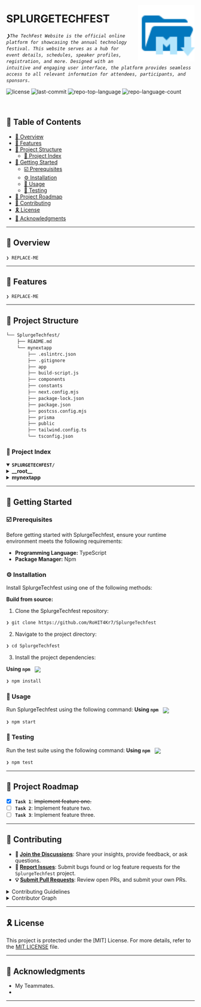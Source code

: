<div align="left" style="position: relative;">
<img src="https://raw.githubusercontent.com/PKief/vscode-material-icon-theme/ec559a9f6bfd399b82bb44393651661b08aaf7ba/icons/folder-markdown-open.svg" align="right" width="30%" style="margin: -20px 0 0 20px;">
<h1>SPLURGETECHFEST</h1>
<p align="left">
	<em><code>❯The TechFest Website is the official online platform for showcasing the annual technology festival. This website serves as a hub for event details, schedules, speaker profiles, registration, and more. Designed with an intuitive and engaging user interface, the platform provides seamless access to all relevant information for attendees, participants, and sponsors.</code></em>
</p>
<p align="left">
	<img src="https://img.shields.io/github/license/RoHIT4Kr7/SplurgeTechfest?style=default&logo=opensourceinitiative&logoColor=white&color=0080ff&cacheSeconds=0
" alt="license">
	<img src="https://img.shields.io/github/last-commit/RoHIT4Kr7/SplurgeTechfest?style=default&logo=git&logoColor=white&color=0080ff" alt="last-commit">
	<img src="https://img.shields.io/github/languages/top/RoHIT4Kr7/SplurgeTechfest?style=default&color=0080ff" alt="repo-top-language">
	<img src="https://img.shields.io/github/languages/count/RoHIT4Kr7/SplurgeTechfest?style=default&color=0080ff" alt="repo-language-count">
</p>
<p align="left"><!-- default option, no dependency badges. -->
</p>
<p align="left">
	<!-- default option, no dependency badges. -->
</p>
</div>
<br clear="right">

## 🔗 Table of Contents

- [📍 Overview](#-overview)
- [👾 Features](#-features)
- [📁 Project Structure](#-project-structure)
  - [📂 Project Index](#-project-index)
- [🚀 Getting Started](#-getting-started)
  - [☑️ Prerequisites](#-prerequisites)
  - [⚙️ Installation](#-installation)
  - [🤖 Usage](#🤖-usage)
  - [🧪 Testing](#🧪-testing)
- [📌 Project Roadmap](#-project-roadmap)
- [🔰 Contributing](#-contributing)
- [🎗 License](#-license)
- [🙌 Acknowledgments](#-acknowledgments)

---

## 📍 Overview

<code>❯ REPLACE-ME</code>

---

## 👾 Features

<code>❯ REPLACE-ME</code>

---

## 📁 Project Structure

```sh
└── SplurgeTechfest/
    ├── README.md
    └── mynextapp
        ├── .eslintrc.json
        ├── .gitignore
        ├── app
        ├── build-script.js
        ├── components
        ├── constants
        ├── next.config.mjs
        ├── package-lock.json
        ├── package.json
        ├── postcss.config.mjs
        ├── prisma
        ├── public
        ├── tailwind.config.ts
        └── tsconfig.json
```


### 📂 Project Index
<details open>
	<summary><b><code>SPLURGETECHFEST/</code></b></summary>
	<details> <!-- __root__ Submodule -->
		<summary><b>__root__</b></summary>
		<blockquote>
			<table>
			</table>
		</blockquote>
	</details>
	<details> <!-- mynextapp Submodule -->
		<summary><b>mynextapp</b></summary>
		<blockquote>
			<table>
			<tr>
				<td><b><a href='https://github.com/RoHIT4Kr7/SplurgeTechfest/blob/master/mynextapp/next.config.mjs'>next.config.mjs</a></b></td>
				<td><code>❯ REPLACE-ME</code></td>
			</tr>
			<tr>
				<td><b><a href='https://github.com/RoHIT4Kr7/SplurgeTechfest/blob/master/mynextapp/.eslintrc.json'>.eslintrc.json</a></b></td>
				<td><code>❯ REPLACE-ME</code></td>
			</tr>
			<tr>
				<td><b><a href='https://github.com/RoHIT4Kr7/SplurgeTechfest/blob/master/mynextapp/package-lock.json'>package-lock.json</a></b></td>
				<td><code>❯ REPLACE-ME</code></td>
			</tr>
			<tr>
				<td><b><a href='https://github.com/RoHIT4Kr7/SplurgeTechfest/blob/master/mynextapp/tsconfig.json'>tsconfig.json</a></b></td>
				<td><code>❯ REPLACE-ME</code></td>
			</tr>
			<tr>
				<td><b><a href='https://github.com/RoHIT4Kr7/SplurgeTechfest/blob/master/mynextapp/postcss.config.mjs'>postcss.config.mjs</a></b></td>
				<td><code>❯ REPLACE-ME</code></td>
			</tr>
			<tr>
				<td><b><a href='https://github.com/RoHIT4Kr7/SplurgeTechfest/blob/master/mynextapp/package.json'>package.json</a></b></td>
				<td><code>❯ REPLACE-ME</code></td>
			</tr>
			<tr>
				<td><b><a href='https://github.com/RoHIT4Kr7/SplurgeTechfest/blob/master/mynextapp/tailwind.config.ts'>tailwind.config.ts</a></b></td>
				<td><code>❯ REPLACE-ME</code></td>
			</tr>
			<tr>
				<td><b><a href='https://github.com/RoHIT4Kr7/SplurgeTechfest/blob/master/mynextapp/build-script.js'>build-script.js</a></b></td>
				<td><code>❯ REPLACE-ME</code></td>
			</tr>
			</table>
			<details>
				<summary><b>prisma</b></summary>
				<blockquote>
					<table>
					<tr>
						<td><b><a href='https://github.com/RoHIT4Kr7/SplurgeTechfest/blob/master/mynextapp/prisma/schema.prisma'>schema.prisma</a></b></td>
						<td><code>❯ REPLACE-ME</code></td>
					</tr>
					</table>
					<details>
						<summary><b>migrations</b></summary>
						<blockquote>
							<table>
							<tr>
								<td><b><a href='https://github.com/RoHIT4Kr7/SplurgeTechfest/blob/master/mynextapp/prisma/migrations/migration_lock.toml'>migration_lock.toml</a></b></td>
								<td><code>❯ REPLACE-ME</code></td>
							</tr>
							</table>
							<details>
								<summary><b>20241220133207_update_account_unique_constraint</b></summary>
								<blockquote>
									<table>
									<tr>
										<td><b><a href='https://github.com/RoHIT4Kr7/SplurgeTechfest/blob/master/mynextapp/prisma/migrations/20241220133207_update_account_unique_constraint/migration.sql'>migration.sql</a></b></td>
										<td><code>❯ REPLACE-ME</code></td>
									</tr>
									</table>
								</blockquote>
							</details>
							<details>
								<summary><b>20241218073542_init</b></summary>
								<blockquote>
									<table>
									<tr>
										<td><b><a href='https://github.com/RoHIT4Kr7/SplurgeTechfest/blob/master/mynextapp/prisma/migrations/20241218073542_init/migration.sql'>migration.sql</a></b></td>
										<td><code>❯ REPLACE-ME</code></td>
									</tr>
									</table>
								</blockquote>
							</details>
							<details>
								<summary><b>20241218134148_add_user_details</b></summary>
								<blockquote>
									<table>
									<tr>
										<td><b><a href='https://github.com/RoHIT4Kr7/SplurgeTechfest/blob/master/mynextapp/prisma/migrations/20241218134148_add_user_details/migration.sql'>migration.sql</a></b></td>
										<td><code>❯ REPLACE-ME</code></td>
									</tr>
									</table>
								</blockquote>
							</details>
							<details>
								<summary><b>20241220134950_add_image_field_to_user</b></summary>
								<blockquote>
									<table>
									<tr>
										<td><b><a href='https://github.com/RoHIT4Kr7/SplurgeTechfest/blob/master/mynextapp/prisma/migrations/20241220134950_add_image_field_to_user/migration.sql'>migration.sql</a></b></td>
										<td><code>❯ REPLACE-ME</code></td>
									</tr>
									</table>
								</blockquote>
							</details>
							<details>
								<summary><b>20241218133646_add_user_details</b></summary>
								<blockquote>
									<table>
									<tr>
										<td><b><a href='https://github.com/RoHIT4Kr7/SplurgeTechfest/blob/master/mynextapp/prisma/migrations/20241218133646_add_user_details/migration.sql'>migration.sql</a></b></td>
										<td><code>❯ REPLACE-ME</code></td>
									</tr>
									</table>
								</blockquote>
							</details>
							<details>
								<summary><b>20241220140045_add_email_verified_to_user</b></summary>
								<blockquote>
									<table>
									<tr>
										<td><b><a href='https://github.com/RoHIT4Kr7/SplurgeTechfest/blob/master/mynextapp/prisma/migrations/20241220140045_add_email_verified_to_user/migration.sql'>migration.sql</a></b></td>
										<td><code>❯ REPLACE-ME</code></td>
									</tr>
									</table>
								</blockquote>
							</details>
							<details>
								<summary><b>20241220130818_add_auth_support</b></summary>
								<blockquote>
									<table>
									<tr>
										<td><b><a href='https://github.com/RoHIT4Kr7/SplurgeTechfest/blob/master/mynextapp/prisma/migrations/20241220130818_add_auth_support/migration.sql'>migration.sql</a></b></td>
										<td><code>❯ REPLACE-ME</code></td>
									</tr>
									</table>
								</blockquote>
							</details>
						</blockquote>
					</details>
				</blockquote>
			</details>
			<details>
				<summary><b>components</b></summary>
				<blockquote>
					<details>
						<summary><b>main</b></summary>
						<blockquote>
							<table>
							<tr>
								<td><b><a href='https://github.com/RoHIT4Kr7/SplurgeTechfest/blob/master/mynextapp/components/main/Stylesnew.css'>Stylesnew.css</a></b></td>
								<td><code>❯ REPLACE-ME</code></td>
							</tr>
							<tr>
								<td><b><a href='https://github.com/RoHIT4Kr7/SplurgeTechfest/blob/master/mynextapp/components/main/Carousel.tsx'>Carousel.tsx</a></b></td>
								<td><code>❯ REPLACE-ME</code></td>
							</tr>
							<tr>
								<td><b><a href='https://github.com/RoHIT4Kr7/SplurgeTechfest/blob/master/mynextapp/components/main/NavigationButtons.jsx'>NavigationButtons.jsx</a></b></td>
								<td><code>❯ REPLACE-ME</code></td>
							</tr>
							<tr>
								<td><b><a href='https://github.com/RoHIT4Kr7/SplurgeTechfest/blob/master/mynextapp/components/main/Navbar2.tsx'>Navbar2.tsx</a></b></td>
								<td><code>❯ REPLACE-ME</code></td>
							</tr>
							<tr>
								<td><b><a href='https://github.com/RoHIT4Kr7/SplurgeTechfest/blob/master/mynextapp/components/main/Collegedetail.jsx'>Collegedetail.jsx</a></b></td>
								<td><code>❯ REPLACE-ME</code></td>
							</tr>
							<tr>
								<td><b><a href='https://github.com/RoHIT4Kr7/SplurgeTechfest/blob/master/mynextapp/components/main/SparkleButton.jsx'>SparkleButton.jsx</a></b></td>
								<td><code>❯ REPLACE-ME</code></td>
							</tr>
							<tr>
								<td><b><a href='https://github.com/RoHIT4Kr7/SplurgeTechfest/blob/master/mynextapp/components/main/CardStyles.css'>CardStyles.css</a></b></td>
								<td><code>❯ REPLACE-ME</code></td>
							</tr>
							<tr>
								<td><b><a href='https://github.com/RoHIT4Kr7/SplurgeTechfest/blob/master/mynextapp/components/main/Accommodation.jsx'>Accommodation.jsx</a></b></td>
								<td><code>❯ REPLACE-ME</code></td>
							</tr>
							<tr>
								<td><b><a href='https://github.com/RoHIT4Kr7/SplurgeTechfest/blob/master/mynextapp/components/main/Creekcard.jsx'>Creekcard.jsx</a></b></td>
								<td><code>❯ REPLACE-ME</code></td>
							</tr>
							<tr>
								<td><b><a href='https://github.com/RoHIT4Kr7/SplurgeTechfest/blob/master/mynextapp/components/main/Gallery.js'>Gallery.js</a></b></td>
								<td><code>❯ REPLACE-ME</code></td>
							</tr>
							<tr>
								<td><b><a href='https://github.com/RoHIT4Kr7/SplurgeTechfest/blob/master/mynextapp/components/main/Hovering.js'>Hovering.js</a></b></td>
								<td><code>❯ REPLACE-ME</code></td>
							</tr>
							<tr>
								<td><b><a href='https://github.com/RoHIT4Kr7/SplurgeTechfest/blob/master/mynextapp/components/main/Footer.jsx'>Footer.jsx</a></b></td>
								<td><code>❯ REPLACE-ME</code></td>
							</tr>
							<tr>
								<td><b><a href='https://github.com/RoHIT4Kr7/SplurgeTechfest/blob/master/mynextapp/components/main/TeamPage.jsx'>TeamPage.jsx</a></b></td>
								<td><code>❯ REPLACE-ME</code></td>
							</tr>
							<tr>
								<td><b><a href='https://github.com/RoHIT4Kr7/SplurgeTechfest/blob/master/mynextapp/components/main/Encryption.tsx'>Encryption.tsx</a></b></td>
								<td><code>❯ REPLACE-ME</code></td>
							</tr>
							<tr>
								<td><b><a href='https://github.com/RoHIT4Kr7/SplurgeTechfest/blob/master/mynextapp/components/main/Hero.tsx'>Hero.tsx</a></b></td>
								<td><code>❯ REPLACE-ME</code></td>
							</tr>
							<tr>
								<td><b><a href='https://github.com/RoHIT4Kr7/SplurgeTechfest/blob/master/mynextapp/components/main/AboutUs.js'>AboutUs.js</a></b></td>
								<td><code>❯ REPLACE-ME</code></td>
							</tr>
							<tr>
								<td><b><a href='https://github.com/RoHIT4Kr7/SplurgeTechfest/blob/master/mynextapp/components/main/Accom2.jsx'>Accom2.jsx</a></b></td>
								<td><code>❯ REPLACE-ME</code></td>
							</tr>
							<tr>
								<td><b><a href='https://github.com/RoHIT4Kr7/SplurgeTechfest/blob/master/mynextapp/components/main/Swiper.jsx'>Swiper.jsx</a></b></td>
								<td><code>❯ REPLACE-ME</code></td>
							</tr>
							<tr>
								<td><b><a href='https://github.com/RoHIT4Kr7/SplurgeTechfest/blob/master/mynextapp/components/main/HomeContent.tsx'>HomeContent.tsx</a></b></td>
								<td><code>❯ REPLACE-ME</code></td>
							</tr>
							<tr>
								<td><b><a href='https://github.com/RoHIT4Kr7/SplurgeTechfest/blob/master/mynextapp/components/main/LogoSlider.css'>LogoSlider.css</a></b></td>
								<td><code>❯ REPLACE-ME</code></td>
							</tr>
							<tr>
								<td><b><a href='https://github.com/RoHIT4Kr7/SplurgeTechfest/blob/master/mynextapp/components/main/Moving.js'>Moving.js</a></b></td>
								<td><code>❯ REPLACE-ME</code></td>
							</tr>
							<tr>
								<td><b><a href='https://github.com/RoHIT4Kr7/SplurgeTechfest/blob/master/mynextapp/components/main/Accomodation.css'>Accomodation.css</a></b></td>
								<td><code>❯ REPLACE-ME</code></td>
							</tr>
							<tr>
								<td><b><a href='https://github.com/RoHIT4Kr7/SplurgeTechfest/blob/master/mynextapp/components/main/PersoncardPage.tsx'>PersoncardPage.tsx</a></b></td>
								<td><code>❯ REPLACE-ME</code></td>
							</tr>
							<tr>
								<td><b><a href='https://github.com/RoHIT4Kr7/SplurgeTechfest/blob/master/mynextapp/components/main/LogoSlider.jsx'>LogoSlider.jsx</a></b></td>
								<td><code>❯ REPLACE-ME</code></td>
							</tr>
							<tr>
								<td><b><a href='https://github.com/RoHIT4Kr7/SplurgeTechfest/blob/master/mynextapp/components/main/Swiperstyle.css'>Swiperstyle.css</a></b></td>
								<td><code>❯ REPLACE-ME</code></td>
							</tr>
							<tr>
								<td><b><a href='https://github.com/RoHIT4Kr7/SplurgeTechfest/blob/master/mynextapp/components/main/Footer.css'>Footer.css</a></b></td>
								<td><code>❯ REPLACE-ME</code></td>
							</tr>
							<tr>
								<td><b><a href='https://github.com/RoHIT4Kr7/SplurgeTechfest/blob/master/mynextapp/components/main/PersonCard.tsx'>PersonCard.tsx</a></b></td>
								<td><code>❯ REPLACE-ME</code></td>
							</tr>
							<tr>
								<td><b><a href='https://github.com/RoHIT4Kr7/SplurgeTechfest/blob/master/mynextapp/components/main/TeamMemberCard.jsx'>TeamMemberCard.jsx</a></b></td>
								<td><code>❯ REPLACE-ME</code></td>
							</tr>
							<tr>
								<td><b><a href='https://github.com/RoHIT4Kr7/SplurgeTechfest/blob/master/mynextapp/components/main/Navbar.css'>Navbar.css</a></b></td>
								<td><code>❯ REPLACE-ME</code></td>
							</tr>
							<tr>
								<td><b><a href='https://github.com/RoHIT4Kr7/SplurgeTechfest/blob/master/mynextapp/components/main/Button.css'>Button.css</a></b></td>
								<td><code>❯ REPLACE-ME</code></td>
							</tr>
							<tr>
								<td><b><a href='https://github.com/RoHIT4Kr7/SplurgeTechfest/blob/master/mynextapp/components/main/StarBackground.tsx'>StarBackground.tsx</a></b></td>
								<td><code>❯ REPLACE-ME</code></td>
							</tr>
							</table>
						</blockquote>
					</details>
					<details>
						<summary><b>sub</b></summary>
						<blockquote>
							<table>
							<tr>
								<td><b><a href='https://github.com/RoHIT4Kr7/SplurgeTechfest/blob/master/mynextapp/components/sub/HeroContent.tsx'>HeroContent.tsx</a></b></td>
								<td><code>❯ REPLACE-ME</code></td>
							</tr>
							</table>
						</blockquote>
					</details>
					<details>
						<summary><b>ui</b></summary>
						<blockquote>
							<table>
							<tr>
								<td><b><a href='https://github.com/RoHIT4Kr7/SplurgeTechfest/blob/master/mynextapp/components/ui/3d-card.tsx'>3d-card.tsx</a></b></td>
								<td><code>❯ REPLACE-ME</code></td>
							</tr>
							</table>
						</blockquote>
					</details>
				</blockquote>
			</details>
			<details>
				<summary><b>constants</b></summary>
				<blockquote>
					<table>
					<tr>
						<td><b><a href='https://github.com/RoHIT4Kr7/SplurgeTechfest/blob/master/mynextapp/constants/index.ts'>index.ts</a></b></td>
						<td><code>❯ REPLACE-ME</code></td>
					</tr>
					</table>
				</blockquote>
			</details>
			<details>
				<summary><b>public</b></summary>
				<blockquote>
					<details>
						<summary><b>fonts</b></summary>
						<blockquote>
							<table>
							<tr>
								<td><b><a href='https://github.com/RoHIT4Kr7/SplurgeTechfest/blob/master/mynextapp/public/fonts/ethnocentric rg.otf'>ethnocentric rg.otf</a></b></td>
								<td><code>❯ REPLACE-ME</code></td>
							</tr>
							<tr>
								<td><b><a href='https://github.com/RoHIT4Kr7/SplurgeTechfest/blob/master/mynextapp/public/fonts/Michroma-Regular.ttf'>Michroma-Regular.ttf</a></b></td>
								<td><code>❯ REPLACE-ME</code></td>
							</tr>
							</table>
						</blockquote>
					</details>
				</blockquote>
			</details>
			<details>
				<summary><b>app</b></summary>
				<blockquote>
					<table>
					<tr>
						<td><b><a href='https://github.com/RoHIT4Kr7/SplurgeTechfest/blob/master/mynextapp/app/layout.tsx'>layout.tsx</a></b></td>
						<td><code>❯ REPLACE-ME</code></td>
					</tr>
					<tr>
						<td><b><a href='https://github.com/RoHIT4Kr7/SplurgeTechfest/blob/master/mynextapp/app/sitemap.ts'>sitemap.ts</a></b></td>
						<td><code>❯ REPLACE-ME</code></td>
					</tr>
					<tr>
						<td><b><a href='https://github.com/RoHIT4Kr7/SplurgeTechfest/blob/master/mynextapp/app/globals.css'>globals.css</a></b></td>
						<td><code>❯ REPLACE-ME</code></td>
					</tr>
					<tr>
						<td><b><a href='https://github.com/RoHIT4Kr7/SplurgeTechfest/blob/master/mynextapp/app/not-found.tsx'>not-found.tsx</a></b></td>
						<td><code>❯ REPLACE-ME</code></td>
					</tr>
					<tr>
						<td><b><a href='https://github.com/RoHIT4Kr7/SplurgeTechfest/blob/master/mynextapp/app/page.tsx'>page.tsx</a></b></td>
						<td><code>❯ REPLACE-ME</code></td>
					</tr>
					<tr>
						<td><b><a href='https://github.com/RoHIT4Kr7/SplurgeTechfest/blob/master/mynextapp/app/SessionProviderWrapper.tsx'>SessionProviderWrapper.tsx</a></b></td>
						<td><code>❯ REPLACE-ME</code></td>
					</tr>
					<tr>
						<td><b><a href='https://github.com/RoHIT4Kr7/SplurgeTechfest/blob/master/mynextapp/app/robots.ts'>robots.ts</a></b></td>
						<td><code>❯ REPLACE-ME</code></td>
					</tr>
					<tr>
						<td><b><a href='https://github.com/RoHIT4Kr7/SplurgeTechfest/blob/master/mynextapp/app/ClientLayout.tsx'>ClientLayout.tsx</a></b></td>
						<td><code>❯ REPLACE-ME</code></td>
					</tr>
					</table>
					<details>
						<summary><b>fonts</b></summary>
						<blockquote>
							<table>
							<tr>
								<td><b><a href='https://github.com/RoHIT4Kr7/SplurgeTechfest/blob/master/mynextapp/app/fonts/fonts.css'>fonts.css</a></b></td>
								<td><code>❯ REPLACE-ME</code></td>
							</tr>
							</table>
						</blockquote>
					</details>
					<details>
						<summary><b>styles</b></summary>
						<blockquote>
							<table>
							<tr>
								<td><b><a href='https://github.com/RoHIT4Kr7/SplurgeTechfest/blob/master/mynextapp/app/styles/Home.module.css'>Home.module.css</a></b></td>
								<td><code>❯ REPLACE-ME</code></td>
							</tr>
							<tr>
								<td><b><a href='https://github.com/RoHIT4Kr7/SplurgeTechfest/blob/master/mynextapp/app/styles/fonts.css'>fonts.css</a></b></td>
								<td><code>❯ REPLACE-ME</code></td>
							</tr>
							</table>
						</blockquote>
					</details>
					<details>
						<summary><b>events</b></summary>
						<blockquote>
							<table>
							<tr>
								<td><b><a href='https://github.com/RoHIT4Kr7/SplurgeTechfest/blob/master/mynextapp/app/events/page.js'>page.js</a></b></td>
								<td><code>❯ REPLACE-ME</code></td>
							</tr>
							</table>
							<details>
								<summary><b>[categoryName]</b></summary>
								<blockquote>
									<table>
									<tr>
										<td><b><a href='https://github.com/RoHIT4Kr7/SplurgeTechfest/blob/master/mynextapp/app/events/[categoryName]/page.js'>page.js</a></b></td>
										<td><code>❯ REPLACE-ME</code></td>
									</tr>
									</table>
									<details>
										<summary><b>[eventId]</b></summary>
										<blockquote>
											<table>
											<tr>
												<td><b><a href='https://github.com/RoHIT4Kr7/SplurgeTechfest/blob/master/mynextapp/app/events/[categoryName]/[eventId]/EventPageClient.jsx'>EventPageClient.jsx</a></b></td>
												<td><code>❯ REPLACE-ME</code></td>
											</tr>
											<tr>
												<td><b><a href='https://github.com/RoHIT4Kr7/SplurgeTechfest/blob/master/mynextapp/app/events/[categoryName]/[eventId]/page.js'>page.js</a></b></td>
												<td><code>❯ REPLACE-ME</code></td>
											</tr>
											</table>
										</blockquote>
									</details>
								</blockquote>
							</details>
						</blockquote>
					</details>
					<details>
						<summary><b>effects</b></summary>
						<blockquote>
							<table>
							<tr>
								<td><b><a href='https://github.com/RoHIT4Kr7/SplurgeTechfest/blob/master/mynextapp/app/effects/Home.module.css'>Home.module.css</a></b></td>
								<td><code>❯ REPLACE-ME</code></td>
							</tr>
							</table>
						</blockquote>
					</details>
					<details>
						<summary><b>aboutus</b></summary>
						<blockquote>
							<table>
							<tr>
								<td><b><a href='https://github.com/RoHIT4Kr7/SplurgeTechfest/blob/master/mynextapp/app/aboutus/page.js'>page.js</a></b></td>
								<td><code>❯ REPLACE-ME</code></td>
							</tr>
							</table>
						</blockquote>
					</details>
					<details>
						<summary><b>signup</b></summary>
						<blockquote>
							<table>
							<tr>
								<td><b><a href='https://github.com/RoHIT4Kr7/SplurgeTechfest/blob/master/mynextapp/app/signup/page.tsx'>page.tsx</a></b></td>
								<td><code>❯ REPLACE-ME</code></td>
							</tr>
							</table>
						</blockquote>
					</details>
					<details>
						<summary><b>accomodation</b></summary>
						<blockquote>
							<table>
							<tr>
								<td><b><a href='https://github.com/RoHIT4Kr7/SplurgeTechfest/blob/master/mynextapp/app/accomodation/page.js'>page.js</a></b></td>
								<td><code>❯ REPLACE-ME</code></td>
							</tr>
							</table>
						</blockquote>
					</details>
					<details>
						<summary><b>default</b></summary>
						<blockquote>
							<table>
							<tr>
								<td><b><a href='https://github.com/RoHIT4Kr7/SplurgeTechfest/blob/master/mynextapp/app/default/page.js'>page.js</a></b></td>
								<td><code>❯ REPLACE-ME</code></td>
							</tr>
							</table>
						</blockquote>
					</details>
					<details>
						<summary><b>contacts</b></summary>
						<blockquote>
							<table>
							<tr>
								<td><b><a href='https://github.com/RoHIT4Kr7/SplurgeTechfest/blob/master/mynextapp/app/contacts/page.js'>page.js</a></b></td>
								<td><code>❯ REPLACE-ME</code></td>
							</tr>
							</table>
						</blockquote>
					</details>
					<details>
						<summary><b>utils</b></summary>
						<blockquote>
							<table>
							<tr>
								<td><b><a href='https://github.com/RoHIT4Kr7/SplurgeTechfest/blob/master/mynextapp/app/utils/cn.ts'>cn.ts</a></b></td>
								<td><code>❯ REPLACE-ME</code></td>
							</tr>
							<tr>
								<td><b><a href='https://github.com/RoHIT4Kr7/SplurgeTechfest/blob/master/mynextapp/app/utils/motion.ts'>motion.ts</a></b></td>
								<td><code>❯ REPLACE-ME</code></td>
							</tr>
							</table>
						</blockquote>
					</details>
					<details>
						<summary><b>api</b></summary>
						<blockquote>
							<details>
								<summary><b>auth</b></summary>
								<blockquote>
									<details>
										<summary><b>[...nextauth]</b></summary>
										<blockquote>
											<table>
											<tr>
												<td><b><a href='https://github.com/RoHIT4Kr7/SplurgeTechfest/blob/master/mynextapp/app/api/auth/[...nextauth]/route.ts'>route.ts</a></b></td>
												<td><code>❯ REPLACE-ME</code></td>
											</tr>
											</table>
										</blockquote>
									</details>
								</blockquote>
							</details>
						</blockquote>
					</details>
				</blockquote>
			</details>
		</blockquote>
	</details>
</details>

---
## 🚀 Getting Started

### ☑️ Prerequisites

Before getting started with SplurgeTechfest, ensure your runtime environment meets the following requirements:

- **Programming Language:** TypeScript
- **Package Manager:** Npm


### ⚙️ Installation

Install SplurgeTechfest using one of the following methods:

**Build from source:**

1. Clone the SplurgeTechfest repository:
```sh
❯ git clone https://github.com/RoHIT4Kr7/SplurgeTechfest
```

2. Navigate to the project directory:
```sh
❯ cd SplurgeTechfest
```

3. Install the project dependencies:


**Using `npm`** &nbsp; [<img align="center" src="https://img.shields.io/badge/npm-CB3837.svg?style={badge_style}&logo=npm&logoColor=white" />](https://www.npmjs.com/)

```sh
❯ npm install
```




### 🤖 Usage
Run SplurgeTechfest using the following command:
**Using `npm`** &nbsp; [<img align="center" src="https://img.shields.io/badge/npm-CB3837.svg?style={badge_style}&logo=npm&logoColor=white" />](https://www.npmjs.com/)

```sh
❯ npm start
```


### 🧪 Testing
Run the test suite using the following command:
**Using `npm`** &nbsp; [<img align="center" src="https://img.shields.io/badge/npm-CB3837.svg?style={badge_style}&logo=npm&logoColor=white" />](https://www.npmjs.com/)

```sh
❯ npm test
```


---
## 📌 Project Roadmap

- [X] **`Task 1`**: <strike>Implement feature one.</strike>
- [ ] **`Task 2`**: Implement feature two.
- [ ] **`Task 3`**: Implement feature three.

---

## 🔰 Contributing

- **💬 [Join the Discussions](https://github.com/RoHIT4Kr7/SplurgeTechfest/discussions)**: Share your insights, provide feedback, or ask questions.
- **🐛 [Report Issues](https://github.com/RoHIT4Kr7/SplurgeTechfest/issues)**: Submit bugs found or log feature requests for the `SplurgeTechfest` project.
- **💡 [Submit Pull Requests](https://github.com/RoHIT4Kr7/SplurgeTechfest/blob/main/CONTRIBUTING.md)**: Review open PRs, and submit your own PRs.

<details closed>
<summary>Contributing Guidelines</summary>

1. **Fork the Repository**: Start by forking the project repository to your github account.
2. **Clone Locally**: Clone the forked repository to your local machine using a git client.
   ```sh
   git clone https://github.com/RoHIT4Kr7/SplurgeTechfest
   ```
3. **Create a New Branch**: Always work on a new branch, giving it a descriptive name.
   ```sh
   git checkout -b new-feature-x
   ```
4. **Make Your Changes**: Develop and test your changes locally.
5. **Commit Your Changes**: Commit with a clear message describing your updates.
   ```sh
   git commit -m 'Implemented new feature x.'
   ```
6. **Push to github**: Push the changes to your forked repository.
   ```sh
   git push origin new-feature-x
   ```
7. **Submit a Pull Request**: Create a PR against the original project repository. Clearly describe the changes and their motivations.
8. **Review**: Once your PR is reviewed and approved, it will be merged into the main branch. Congratulations on your contribution!
</details>

<details closed>
<summary>Contributor Graph</summary>
<br>
<p align="left">
   <a href="https://github.com{/RoHIT4Kr7/SplurgeTechfest/}graphs/contributors">
      <img src="https://contrib.rocks/image?repo=RoHIT4Kr7/SplurgeTechfest">
   </a>
</p>
</details>

---

## 🎗 License

This project is protected under the [MIT] License. For more details, refer to the [MIT LICENSE](https://opensource.org/license/mit) file.

---

## 🙌 Acknowledgments

- My Teammates.
- 

---

